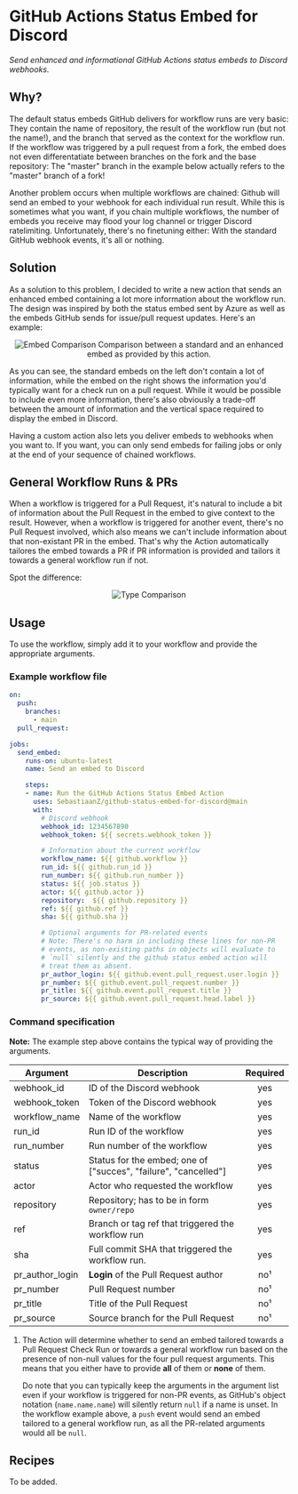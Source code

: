 # GitHub Actions Status Embed for Discord
_Send enhanced and informational GitHub Actions status embeds to Discord webhooks._

## Why?

The default status embeds GitHub delivers for workflow runs are very basic: They contain the name of repository, the result of the workflow run (but not the name!), and the branch that served as the context for the workflow run. If the workflow was triggered by a pull request from a fork, the embed does not even differentatiate between branches on the fork and the base repository: The "master" branch in the example below actually refers to the "master" branch of a fork!

Another problem occurs when multiple workflows are chained: Github will send an embed to your webhook for each individual run result. While this is sometimes what you want, if you chain multiple workflows, the number of embeds you receive may flood your log channel or trigger Discord ratelimiting. Unfortunately, there's no finetuning either: With the standard GitHub webhook events, it's all or nothing.

## Solution

As a solution to this problem, I decided to write a new action that sends an enhanced embed containing a lot more information about the workflow run. The design was inspired by both the status embed sent by Azure as well as the embeds GitHub sends for issue/pull request updates. Here's an example:

<p align="center">
  <img src="https://raw.githubusercontent.com/SebastiaanZ/github-status-embed-for-discord/main/img/embed_comparison.png" title="Embed Comparison">
  Comparison between a standard and an enhanced embed as provided by this action. 
</p>

As you can see, the standard embeds on the left don't contain a lot of information, while the embed on the right shows the information you'd typically want for a check run on a pull request. While it would be possible to include even more information, there's also obviously a trade-off between the amount of information and the vertical space required to display the embed in Discord.

Having a custom action also lets you deliver embeds to webhooks when you want to. If you want, you can only send embeds for failing jobs or only at the end of your sequence of chained workflows.

## General Workflow Runs & PRs

When a workflow is triggered for a Pull Request, it's natural to include a bit of information about the Pull Request in the embed to give context to the result. However, when a workflow is triggered for another event, there's no Pull Request involved, which also means we can't include information about that non-existant PR in the embed. That's why the Action automatically tailores the embed towards a PR if PR information is provided and tailors it towards a general workflow run if not.

Spot the difference:

<p align="center">
  <img src="https://raw.githubusercontent.com/SebastiaanZ/github-status-embed-for-discord/main/img/type_comparison.png" title="Type Comparison">
</p>

## Usage

To use the workflow, simply add it to your workflow and provide the appropriate arguments.

### Example workflow file

```yaml
on:
  push:
    branches:
      - main
  pull_request:

jobs:
  send_embed:
    runs-on: ubuntu-latest
    name: Send an embed to Discord

    steps:
    - name: Run the GitHub Actions Status Embed Action
      uses: SebastiaanZ/github-status-embed-for-discord@main
      with:
        # Discord webhook
        webhook_id: 1234567890
        webhook_token: ${{ secrets.webhook_token }}

        # Information about the current workflow
        workflow_name: ${{ github.workflow }}
        run_id: ${{ github.run_id }}
        run_number: ${{ github.run_number }}
        status: ${{ job.status }}
        actor: ${{ github.actor }}
        repository:  ${{ github.repository }}
        ref: ${{ github.ref }}
        sha: ${{ github.sha }}

        # Optional arguments for PR-related events
        # Note: There's no harm in including these lines for non-PR
        # events, as non-existing paths in objects will evaluate to
        # `null` silently and the github status embed action will
        # treat them as absent.
        pr_author_login: ${{ github.event.pull_request.user.login }}
        pr_number: ${{ github.event.pull_request.number }}
        pr_title: ${{ github.event.pull_request.title }}
        pr_source: ${{ github.event.pull_request.head.label }}
```

### Command specification

**Note:** The example step above contains the typical way of providing the arguments.

| Argument | Description | Required |
| --- | --- | :---: |
| webhook_id | ID of the Discord webhook | yes |
| webhook_token | Token of the Discord webhook | yes |
| workflow_name | Name of the workflow | yes |
| run_id | Run ID of the workflow | yes |
| run_number | Run number of the workflow  | yes |
| status | Status for the embed; one of ["succes", "failure", "cancelled"] | yes |
| actor | Actor who requested the workflow | yes |
| repository | Repository; has to be in form `owner/repo` | yes |
| ref | Branch or tag ref that triggered the workflow run | yes |
| sha | Full commit SHA that triggered the workflow run. | yes |
| pr_author_login | **Login** of the Pull Request author | no¹ |
| pr_number | Pull Request number | no¹ |
| pr_title | Title of the Pull Request | no¹ |
| pr_source | Source branch for the Pull Request | no¹ |

1) The Action will determine whether to send an embed tailored towards a Pull Request Check Run or towards a general workflow run based on the presence of non-null values for the four pull request arguments. This means that you either have to provide **all** of them or **none** of them.

    Do note that you can typically keep the arguments in the argument list even if your workflow is triggered for non-PR events, as GitHub's object notation (`name.name.name`) will silently return `null` if a name is unset. In the workflow example above, a `push` event would send an embed tailored to a general workflow run, as all the PR-related arguments would all be `null`.

## Recipes

To be added.
